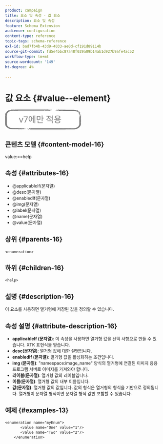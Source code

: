 ```yaml
---
product: campaign
title: 요소 및 속성 - 값 요소
description: 요소 및 속성
feature: Schema Extension
audience: configuration
content-type: reference
topic-tags: schema-reference
exl-id: bad7fb4b-43d9-4033-ae0d-cf191d89114b
source-git-commit: fd5e4bbc87a48f029a09b14ab1d927b9afe4ac52
workflow-type: tm+mt
source-wordcount: '149'
ht-degree: 4%

---
```


# 값 요소 {#value--element}

![](../../../assets/v7-only.svg)

## 콘텐츠 모델 {#content-model-16}

value:==help

## 속성 {#attributes-16}

* @applicableIf(문자열)
* @desc(문자열)
* @enabledIf(문자열)
* @img(문자열)
* @label(문자열)
* @name(문자열)
* @value(문자열)

## 상위 {#parents-16}

`<enumeration>`

## 하위 {#children-16}

`<help>`

## 설명 {#description-16}

이 요소를 사용하면 열거형에 저장된 값을 정의할 수 있습니다.

## 속성 설명 {#attribute-description-16}

* **applicableIf (문자열)**: 이 속성을 사용하면 열거형 값을 선택 사항으로 만들 수 있습니다. XTK 표현식을 받습니다.
* **desc(문자열)**: 열거형 값에 대한 설명입니다.
* **enabledIf (문자열)**: 열거형 값을 활성화하는 조건입니다.
* **img (문자열)**: &quot;namespace:image_name&quot; 양식의 열거형에 연결된 이미지 응용 프로그램 서버로 이미지를 가져와야 합니다.
* **레이블(문자열)**: 열거형 값의 레이블입니다.
* **이름(문자열)**: 열거형 값의 내부 이름입니다.
* **값(문자열)**: 열거형 값의 값입니다. 값의 형식은 열거형의 형식을 기반으로 정의됩니다. 열거형이 문자열 형식이면 문자열 형식 값만 포함할 수 있습니다.

## 예제 {#examples-13}

```
<enumeration name="myEnum">
       <value name="One" value="1"/>
       <value name="Two" value="2"/>
    </enumeration>
```
